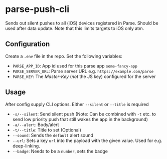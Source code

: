 # parse-push-cli

Sends out silent pushes to all (iOS) devices registered in Parse. Should be used after data update. Note that this limits targets to iOS only atm. 

## Configuration

Create a `.env` file in the repo. Set the following variables:

- `PARSE_APP_ID`: App id used for this parse app `some-fancy-app`
- `PARSE_SERVER_URL`: Parse server URL e.g. `https://example.com/parse`
- `PARSE_KEY`: The _Master-Key_ (*not* the JS key) configured for the server

## Usage

After config supply CLI options. Either `--silent` or `--title` is required

- `-s/--silent`: Send silent push (Note: Can be combined with `-t` etc. to send low priority push that still wakes the app in the background)
- `-a/--alert`: Body/alert
- `-t/--title`: Title to set (Optional)
- `--sound`: Sends the `default` alert sound
- `--url`: Sets a key `url` into the payload with the given value. Used for e.g. deep-linking.
- `--badge`: Needs to be a `number`, sets the badge